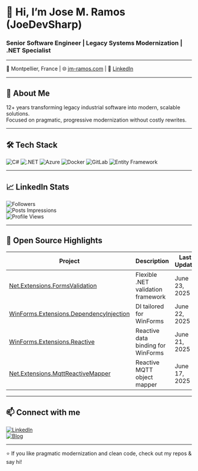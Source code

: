 # 👋 Hi, I’m **Jose M. Ramos (JoeDevSharp)**

### Senior Software Engineer | Legacy Systems Modernization | .NET Specialist

---

📍 Montpellier, France | 🌐 [jm-ramos.com](https://jm-ramos.com) | 🔗 [LinkedIn](https://www.linkedin.com/in/jose-m-ramos-837078169)

---

## 🚀 About Me

12+ years transforming legacy industrial software into modern, scalable solutions.  
Focused on pragmatic, progressive modernization without costly rewrites.

---

## 🛠️ Tech Stack

![C#](https://img.shields.io/badge/-C%23-239120?logo=c-sharp&logoColor=white) 
![.NET](https://img.shields.io/badge/-.NET-512BD4?logo=.net&logoColor=white)
![Azure](https://img.shields.io/badge/-Azure-0078D4?logo=microsoft-azure&logoColor=white)
![Docker](https://img.shields.io/badge/-Docker-2496ED?logo=docker&logoColor=white)
![GitLab](https://img.shields.io/badge/-GitLab-FCA121?logo=gitlab&logoColor=white)
![Entity Framework](https://img.shields.io/badge/-EF_Core-512BD4?logo=entity-framework&logoColor=white)

---

## 📈 LinkedIn Stats

![Followers](https://img.shields.io/badge/Followers-697-blue?style=flat&logo=linkedin)  
![Posts Impressions](https://img.shields.io/badge/Posts_Impressions-487-green?style=flat)  
![Profile Views](https://img.shields.io/badge/Profile_Views-148-orange?style=flat)

---

## 🔧 Open Source Highlights

| Project                                 | Description                                           | Last Update    |
|----------------------------------------|-------------------------------------------------------|----------------|
| [Net.Extensions.FormsValidation](https://github.com/JoeDevSharp/Net.Extensions.FormsValidation) | Flexible .NET validation framework                    | June 23, 2025  |
| [WinForms.Extensions.DependencyInjection](https://github.com/JoeDevSharp/WinForms.Extensions.DependencyInjection) | DI tailored for WinForms                              | June 22, 2025  |
| [WinForms.Extensions.Reactive](https://github.com/JoeDevSharp/WinForms.Extensions.Reactive) | Reactive data binding for WinForms                    | June 21, 2025  |
| [Net.Extensions.MqttReactiveMapper](https://github.com/JoeDevSharp/Net.Extensions.MqttReactiveMapper) | Reactive MQTT object mapper                            | June 17, 2025  |

---

## 📫 Connect with me

[![LinkedIn](https://img.shields.io/badge/-LinkedIn-0077B5?logo=linkedin&logoColor=white)](https://linkedin.com/in/jose-m-ramos-837078169)  
[![Blog](https://img.shields.io/badge/-Blog-000000?logo=wordpress&logoColor=white)](https://jm-ramos.com)  

---

⭐ If you like pragmatic modernization and clean code, check out my repos & say hi!

